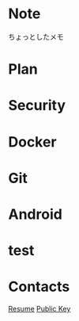# Note

ちょっとしたメモ

# Plan
<ListContents category="plan" />

# Security

<ListContents category="security" />

# Docker

<ListContents category="docker" />

# Git

<ListContents category="git" />

# Android

<ListContents category="android" />

# test

<ListContents category="test" />

# Contacts

[Resume](https://tubone24.github.io/resume/)
[Public Key](https://github.com/tubone24.keys)
